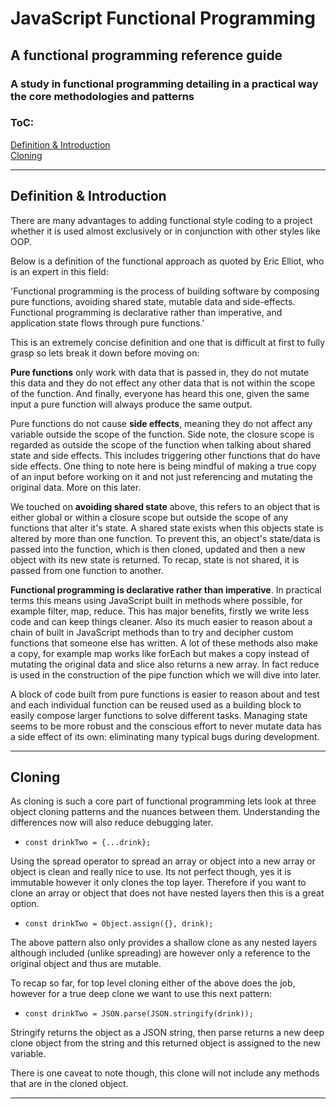 # JavaScript Functional Programming 

## A functional programming reference guide 

### A study in functional programming detailing in a practical way the core methodologies and patterns

### ToC:

[Definition & Introduction](##Definition-&-Introduction)<br>
[Cloning](##Cloning)

------------------------------------------------------------------------------------------------------------------------------


## Definition & Introduction
There are many advantages to adding functional style coding to a project whether it is used almost exclusively or in conjunction with other styles like OOP.

Below is a definition of the functional approach as quoted by Eric Elliot, who is an expert in this field:

'Functional programming is the process of building software by composing pure functions, avoiding shared state, mutable data and side-effects. Functional programming is declarative rather than imperative, and application state flows through pure functions.'

This is an extremely concise definition and one that is difficult at first to fully grasp so lets break it down before moving on:

**Pure functions** only work with data that is passed in, they do not mutate this data and they do not effect any other data that is not within the scope of the function. And finally, everyone has heard this one, given the same input a pure function will always produce the same output.

Pure functions do not cause **side effects**, meaning they do not affect any variable outside the scope of the function. Side note, the closure scope is regarded as outside the scope of the function when talking about shared state and side effects.  This includes triggering other functions that do have side effects.  One thing to note here is being mindful of making a true copy of an input before working on it and not just referencing and mutating the original data. More on this later.  

We touched on **avoiding shared state** above, this refers to an object that is either global or within a closure scope but outside the scope of any functions that alter it's state.  A shared state exists when this objects state is altered by more than one function.  To prevent this, an object's state/data is passed into the function, which is then cloned, updated and then a new object with its new state is returned.  To recap, state is not shared, it is passed from one function to another.

**Functional programming is declarative rather than imperative**. In practical terms this means using JavaScript built in methods where possible, for example filter, map, reduce.  This has major benefits, firstly we write less code and can keep things cleaner. Also its much easier to reason about a chain of built in JavaScript methods than to try and decipher custom functions that someone else has written.  A lot of these methods also make a copy, for example map works like forEach but makes a copy instead of mutating the original data and slice also returns a new array.  In fact reduce is used in the construction of the pipe function which we will dive into later. 

A block of code built from pure functions is easier to reason about and test and each individual function can be reused used as a building block to easily compose larger functions to solve different tasks.  Managing state seems to be more robust and the conscious effort to never mutate data has a side effect of its own: eliminating many typical bugs during development.

-----------------------------------------------------------------------------------------------------------------------------

## Cloning
As cloning is such a core part of functional programming lets look at three object cloning patterns and the nuances between them. Understanding the differences now will also reduce debugging later. 

- `const drinkTwo = {...drink};`

Using the spread operator to spread an array or object into a new array or object is clean and really nice to use.  Its not perfect though, yes it is immutable however it only clones the top layer.  Therefore if you want to clone an array or object that does not have nested layers then this is a great option.

- `const drinkTwo = Object.assign({}, drink);`

The above pattern also only provides a shallow clone as any nested layers although included (unlike spreading) are however only a reference to the original object and thus are mutable.

To recap so far, for top level cloning either of the above does the job, however for a true deep clone we want to use this next pattern:

- `const drinkTwo = JSON.parse(JSON.stringify(drink));`

Stringify returns the object as a JSON string, then parse returns a new deep clone object from the string and this returned object is assigned to the new variable.

There is one caveat to note though, this clone will not include any methods that are in the cloned object.

----------------------------------------------------------------------------

